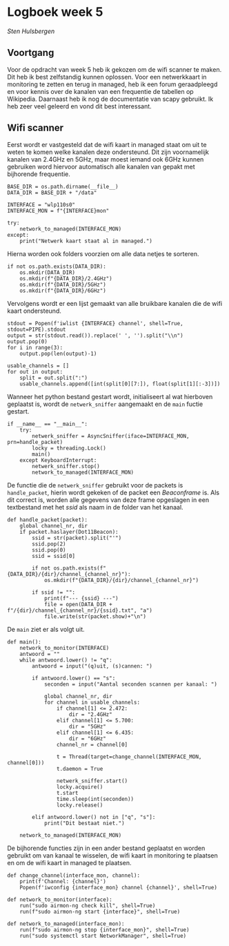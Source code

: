 # Logboek week 5

_Sten Hulsbergen_

## Voortgang

Voor de opdracht van week 5 heb ik gekozen om de wifi scanner te maken. Dit heb ik best zelfstandig kunnen oplossen. Voor een netwerkkaart in monitoring te zetten en terug in managed, heb ik een forum geraadpleegd en voor kennis over de kanalen van een frequentie de tabellen op Wikipedia. Daarnaast heb ik nog de documentatie van scapy gebruikt. Ik heb zeer veel geleerd en vond dit best interessant.

## Wifi scanner

Eerst wordt er vastgesteld dat de wifi kaart in managed staat om uit te weten te komen welke kanalen deze ondersteund. 
Dit zijn voornamelijk kanalen van 2.4GHz en 5GHz, maar moest iemand ook 6GHz kunnen gebruiken word hiervoor automatisch alle kanalen van gepakt met bijhorende frequentie. 

```
BASE_DIR = os.path.dirname(__file__)
DATA_DIR = BASE_DIR + "/data"

INTERFACE = "wlp110s0"
INTERFACE_MON = f"{INTERFACE}mon"

try:
    network_to_managed(INTERFACE_MON)
except:
    print("Netwerk kaart staat al in managed.")
```

Hierna worden ook folders voorzien om alle data netjes te sorteren.

```
if not os.path.exists(DATA_DIR):
    os.mkdir(DATA_DIR)
    os.mkdir(f"{DATA_DIR}/2.4GHz")
    os.mkdir(f"{DATA_DIR}/5GHz")
    os.mkdir(f"{DATA_DIR}/6GHz")
```

Vervolgens wordt er een lijst gemaakt van alle bruikbare kanalen die de wifi kaart ondersteund.

```
stdout = Popen(f'iwlist {INTERFACE} channel', shell=True, stdout=PIPE).stdout
output = str(stdout.read()).replace(' ', '').split("\\n")
output.pop(0)
for i in range(3):
    output.pop(len(output)-1)

usable_channels = []
for out in output:
	split = out.split(":")
	usable_channels.append([int(split[0][7:]), float(split[1][:-3])])
```

Wanneer het python bestand gestart wordt, initialiseert al wat hierboven geplaatst is, wordt de `netwerk_sniffer` aangemaakt en de `main` fuctie gestart.

```
if __name__ == "__main__":
    try:
        netwerk_sniffer = AsyncSniffer(iface=INTERFACE_MON, prn=handle_packet)
        locky = threading.Lock()
        main()
    except KeyboardInterrupt:
        netwerk_sniffer.stop()
        network_to_managed(INTERFACE_MON)
```

De functie die de `netwerk_sniffer` gebruikt voor de packets is `handle_packet`, hierin wordt gekeken of de packet een *Beaconframe* is. Als dit correct is, worden alle gegevens van deze frame opgeslagen in een textbestand met het *ssid* als naam in de folder van het kanaal.

```
def handle_packet(packet):
    global channel_nr, dir
    if packet.haslayer(Dot11Beacon):
        ssid = str(packet).split("'")
        ssid.pop(2)
        ssid.pop(0)
        ssid = ssid[0]
        
        if not os.path.exists(f"{DATA_DIR}/{dir}/channel_{channel_nr}"):
            os.mkdir(f"{DATA_DIR}/{dir}/channel_{channel_nr}")
        
        if ssid != "":
            print(f"--- {ssid} ---")
            file = open(DATA_DIR + f"/{dir}/channel_{channel_nr}/{ssid}.txt", "a")
            file.write(str(packet.show)+"\n")
```

De `main` ziet er als volgt uit.

```
def main():
    network_to_monitor(INTERFACE)
    antwoord = ""
    while antwoord.lower() != "q":
        antwoord = input("(q)uit, (s)cannen: ")
        
        if antwoord.lower() == "s":
            seconden = input("Aantal seconden scannen per kanaal: ")
            
            global channel_nr, dir
            for channel in usable_channels:
                if channel[1] <= 2.472:
                    dir = "2.4GHz"
                elif channel[1] <= 5.700:
                    dir = "5GHz"
                elif channel[1] <= 6.435:
                    dir = "6GHz"
                channel_nr = channel[0]
                
                t = Thread(target=change_channel(INTERFACE_MON, channel[0]))
                t.daemon = True
                
                netwerk_sniffer.start()
                locky.acquire()
                t.start
                time.sleep(int(seconden))
                locky.release()
                
        elif antwoord.lower() not in ["q", "s"]:
            print("Dit bestaat niet.")
            
    network_to_managed(INTERFACE_MON)
```

De bijhorende functies zijn in een ander bestand geplaatst en worden gebruikt om van kanaal te wisselen, de wifi kaart in monitoring te plaatsen en om de wifi kaart in managed te plaatsen.

```
def change_channel(interface_mon, channel):
    print(f'Channel: {channel}')
    Popen(f'iwconfig {interface_mon} channel {channel}', shell=True)

def network_to_monitor(interface):
    run("sudo airmon-ng check kill", shell=True)
    run(f"sudo airmon-ng start {interface}", shell=True)

def network_to_managed(interface_mon):
    run(f"sudo airmon-ng stop {interface_mon}", shell=True)
    run("sudo systemctl start NetworkManager", shell=True)
```